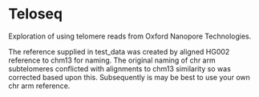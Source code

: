 # Teloseq
Exploration of using telomere reads from Oxford Nanopore Technologies.

The reference supplied in test_data was created by aligned HG002 reference to chm13 for naming. The original naming of chr arm subtelomeres conflicted with alignments to chm13 similarity so was corrected based upon this. Subsequently is may be best to use your own chr arm reference.


